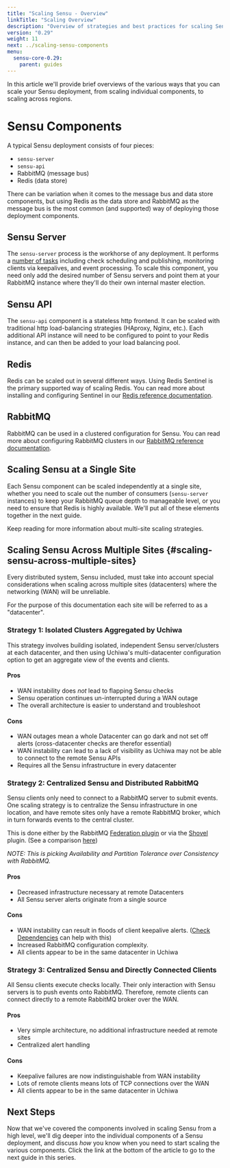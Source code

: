```yaml
---
title: "Scaling Sensu - Overview"
linkTitle: "Scaling Overview"
description: "Overview of strategies and best practices for scaling Sensu"
version: "0.29"
weight: 11
next: ../scaling-sensu-components
menu:
  sensu-core-0.29:
    parent: guides
---
```


In this article we'll provide brief overviews of the various ways that you can scale your Sensu deployment, from scaling individual components, to scaling across regions.

# Sensu Components

A typical Sensu deployment consists of four pieces:

* `sensu-server`
* `sensu-api`
* RabbitMQ (message bus)
* Redis (data store)

There can be variation when it comes to the message bus and data store components, but using Redis as the data store and RabbitMQ as the message bus is the most common (and supported) way of deploying those deployment components.

## Sensu Server

The `sensu-server` process is the workhorse of any deployment. It performs a [number of tasks][1] including check scheduling and publishing, monitoring clients via keepalives, and event processing. To scale this component, you need only add the desired number of Sensu servers and point them at your RabbitMQ instance where they'll do their own internal master election.

## Sensu API

The `sensu-api` component is a stateless http frontend. It can be scaled with traditional http load-balancing strategies (HAproxy, Nginx, etc.). Each additional API instance will need to be configured to point to your Redis instance, and can then be added to your load balancing pool.

## Redis

Redis can be scaled out in several different ways. Using Redis Sentinel is the primary supported way of scaling Redis. You can read more about installing and configuring Sentinel in our [Redis reference documentation][2].

## RabbitMQ

RabbitMQ can be used in a clustered configuration for Sensu. You can read more about configuring RabbitMQ clusters in our [RabbitMQ reference documentation][3].

## Scaling Sensu at a Single Site

Each Sensu component can be scaled independently at a single site, whether you need to scale out the number of consumers (`sensu-server` instances) to keep your RabbitMQ queue depth to manageable level, or you need to ensure that Redis is highly available. We'll put all of these elements together in the next guide.

Keep reading for more information about multi-site scaling strategies.

## Scaling Sensu Across Multiple Sites {#scaling-sensu-across-multiple-sites}

Every distributed system, Sensu included, must take into account special considerations when scaling across multiple sites (datacenters) where the networking (WAN) will be unreliable.

For the purpose of this documentation each site will be referred to as a "datacenter".

### Strategy 1: Isolated Clusters Aggregated by Uchiwa

This strategy involves building isolated, independent Sensu server/clusters at each datacenter, and then using Uchiwa's multi-datacenter configuration option to get an aggregate view of the events and clients.

#### Pros

* WAN instability does *not* lead to flapping Sensu checks
* Sensu operation continues un-interrupted during a WAN outage
* The overall architecture is easier to understand and troubleshoot

#### Cons

* WAN outages mean a whole Datacenter can go dark and not set off alerts (cross-datacenter checks are therefor essential)
* WAN instability can lead to a lack of visibility as Uchiwa may not be able to connect to the remote Sensu APIs
* Requires all the Sensu infrastructure in every datacenter

### Strategy 2: Centralized Sensu and Distributed RabbitMQ

Sensu clients only need to connect to a RabbitMQ server to submit events. One scaling strategy is to centralize the Sensu infrastructure in one location, and have remote sites only have a remote RabbitMQ broker, which in turn forwards events to the central cluster.

This is done either by the RabbitMQ [Federation plugin][4] or via the [Shovel][5] plugin. (See a comparison [here][6])

_NOTE: This is picking Availability and Partition Tolerance over Consistency with RabbitMQ._

#### Pros

* Decreased infrastructure necessary at remote Datacenters
* All Sensu server alerts originate from a single source

#### Cons

* WAN instability can result in floods of client keepalive alerts. ([Check Dependencies][6] can help with this)
* Increased RabbitMQ configuration complexity.
* All clients appear to be in the same datacenter in Uchiwa

### Strategy 3: Centralized Sensu and Directly Connected Clients

All Sensu clients execute checks locally. Their only interaction with Sensu servers is to push events onto RabbitMQ. Therefore, remote clients can connect directly to a remote RabbitMQ broker over the WAN.

#### Pros

* Very simple architecture, no additional infrastructure needed at remote sites
* Centralized alert handling

#### Cons

* Keepalive failures are now indistinguishable from WAN instability
* Lots of remote clients means lots of TCP connections over the WAN
* All clients appear to be in the same datacenter in Uchiwa

## Next Steps

Now that we've covered the components involved in scaling Sensu from a high level, we'll dig deeper into the individual components of a Sensu deployment, and discuss _how_ you know when you need to start scaling the various components. Click the link at the bottom of the article to go to the next guide in this series.

<!-- LINKS -->
[1]: ../../reference/server/#what-is-the-sensu-server
[2]: ../../reference/redis/
[3]: ../../reference/rabbitmq/
[4]: https://www.rabbitmq.com/federation.html
[5]: https://www.rabbitmq.com/shovel.html
[6]: https://www.rabbitmq.com/distributed.html
[7]: /sensu-enterprise/latest/filters/check-dependencies

